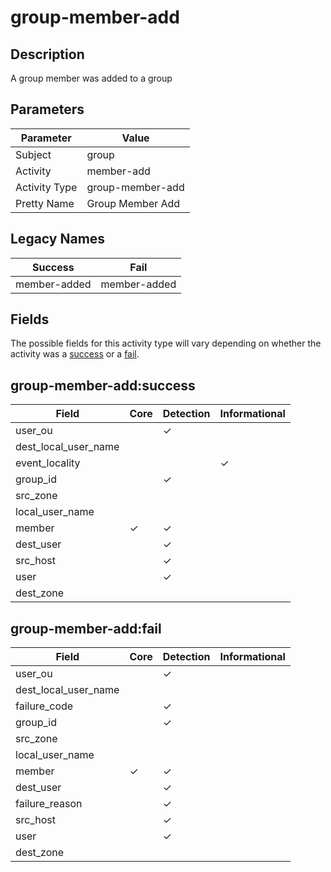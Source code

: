group-member-add
================

Description
-----------
A group member was added to a group

Parameters
----------
| Parameter     | Value            |
| ------------- | ---------------- |
| Subject       | group            |
| Activity      | member-add       |
| Activity Type | group-member-add |
| Pretty Name   | Group Member Add |

Legacy Names
------------
| Success          | Fail             |
| ---------------- | ---------------- |
| member-added<br> | member-added<br> |

Fields
------

The possible fields for this activity type will vary depending on whether the activity was a [success](#group-member-addsuccess) or a [fail](#group-member-addfail).


group-member-add:success
------------------------

| Field                | Core     | Detection | Informational |
| -------------------- | -------- | --------- | ------------- |
| user_ou              |          | &#10003;  |               |
| dest_local_user_name |          |           |               |
| event_locality       |          |           | &#10003;      |
| group_id             |          | &#10003;  |               |
| src_zone             |          |           |               |
| local_user_name      |          |           |               |
| member               | &#10003; | &#10003;  |               |
| dest_user            |          | &#10003;  |               |
| src_host             |          | &#10003;  |               |
| user                 |          | &#10003;  |               |
| dest_zone            |          |           |               |

group-member-add:fail
---------------------

| Field                | Core     | Detection | Informational |
| -------------------- | -------- | --------- | ------------- |
| user_ou              |          | &#10003;  |               |
| dest_local_user_name |          |           |               |
| failure_code         |          | &#10003;  |               |
| group_id             |          | &#10003;  |               |
| src_zone             |          |           |               |
| local_user_name      |          |           |               |
| member               | &#10003; | &#10003;  |               |
| dest_user            |          | &#10003;  |               |
| failure_reason       |          | &#10003;  |               |
| src_host             |          | &#10003;  |               |
| user                 |          | &#10003;  |               |
| dest_zone            |          |           |               |